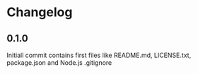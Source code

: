 # Changelog

## 0.1.0

Initiall commit contains first files like README.md, LICENSE.txt, package.json and Node.js .gitignore

